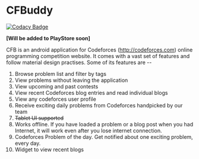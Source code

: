 # CFBuddy

[![Codacy Badge](https://api.codacy.com/project/badge/Grade/ca4a7e397f6f43a986614f5403cd7ea9)](https://www.codacy.com/app/aviaryan/CFBuddy?utm_source=github.com&utm_medium=referral&utm_content=aviaryan/CFBuddy&utm_campaign=badger)

**[Will be added to PlayStore soon]**

CFB is an android application for Codeforces (http://codeforces.com) online programming competition website.
It comes with a vast set of features and follow material design practises. Some of its features are --

1. Browse problem list and filter by tags
2. View problems without leaving the application
3. View upcoming and past contests
4. View recent Codeforces blog entries and read individual blogs
5. View any codeforces user profile
6. Receive exciting daily problems from Codeforces handpicked by our team
7. <strike>Tablet UI supported</strike>
8. Works offline. If you have loaded a problem or a blog post when you had Internet, it will
work even after you lose internet connection.
9. Codeforces Problem of the day. Get notified about one exciting problem, every day.
10. Widget to view recent blogs


